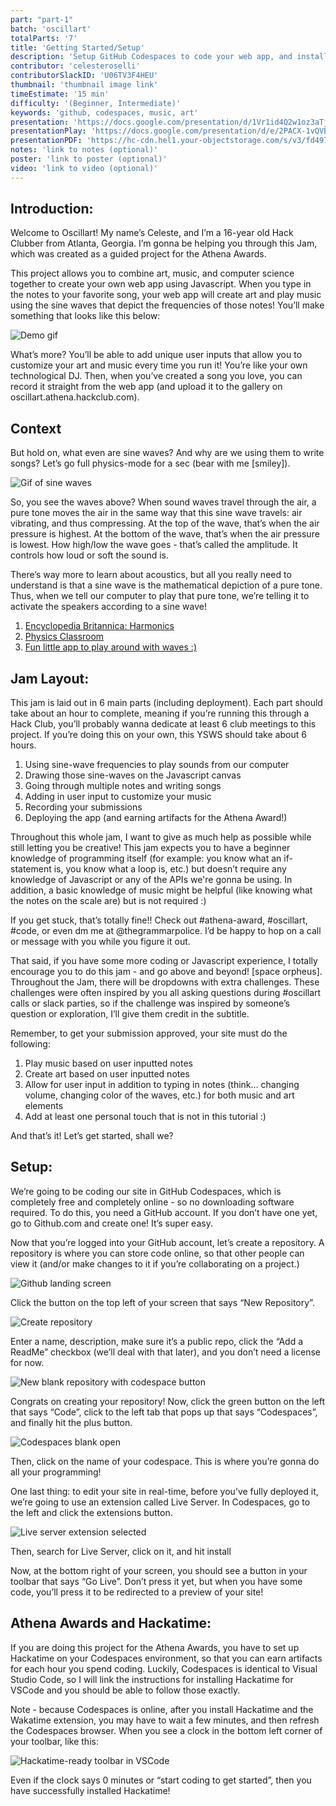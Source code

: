 ```yaml
---
part: "part-1"
batch: 'oscillart'
totalParts: '7'
title: 'Getting Started/Setup'
description: 'Setup GitHub Codespaces to code your web app, and install Live Server and Hackatime'
contributor: 'celesteroselli'
contributorSlackID: 'U06TV3F4HEU'
thumbnail: 'thumbnail image link'
timeEstimate: '15 min'
difficulty: '(Beginner, Intermediate)'
keywords: 'github, codespaces, music, art'
presentation: 'https://docs.google.com/presentation/d/1Vr1id4Q2w1oz3aTjogHqKPceZ-94JW8d6SFVkeYbPZk/edit?usp=sharing'
presentationPlay: 'https://docs.google.com/presentation/d/e/2PACX-1vQVB77QMGHL9rb9U_GC1ZJDIOv42UWwoKfk7Il-cd0qo098dYOIQHNxJmFjCCeoTJ5mGYr5oAkkRqvR/pub?start=true&loop=false&delayms=30000'
presentationPDF: 'https://hc-cdn.hel1.your-objectstorage.com/s/v3/fd4973bb54e03b930b4eeae749cbe9472dc5777b_oscillart_1.pdf'
notes: 'link to notes (optional)'
poster: 'link to poster (optional)'
video: 'link to video (optional)'
---
```


## Introduction:

Welcome to Oscillart! My name’s Celeste, and I’m a 16-year old Hack Clubber from Atlanta, Georgia. I’m gonna be helping you through this Jam, which was created as a guided project for the Athena Awards.

This project allows you to combine art, music, and computer science together to create your own web app using Javascript. When you type in the notes to your favorite song, your web app will create art and play music using the sine waves that depict the frequencies of those notes! You’ll make something that looks like this below:

![Demo gif](https://hc-cdn.hel1.your-objectstorage.com/s/v3/290e71abdd7c64ea5e31b2a70ae02f5ed8027e27_demo__1_.gif)

What’s more? You’ll be able to add unique user inputs that allow you to customize your art and music every time you run it! You’re like your own technological DJ. Then, when you’ve created a song you love, you can record it straight from the web app (and upload it to the gallery on oscillart.athena.hackclub.com).

## Context

But hold on, what even are sine waves? And why are we using them to write songs? Let’s go full physics-mode for a sec (bear with me [smiley]).

![Gif of sine waves](https://hc-cdn.hel1.your-objectstorage.com/s/v3/e3a1fb0f9f3c25f0a986f0d9a6631747d1cb7b05_gif.gif)

So, you see the waves above? When sound waves travel through the air, a pure tone moves the air in the same way that this sine wave travels: air vibrating, and thus compressing. At the top of the wave, that’s when the air pressure is highest. At the bottom of the wave, that’s when the air pressure is lowest. How high/low the wave goes - that’s called the amplitude. It controls how loud or soft the sound is.

There’s way more to learn about acoustics, but all you really need to understand is that a sine wave is the mathematical depiction of a pure tone. Thus, when we tell our computer to play that pure tone, we’re telling it to activate the speakers according to a sine wave!


<Dropdown title="Pssst: wanna know more about acoustics and harmonics? Check out these sites linked below:">

1. [Encyclopedia Britannica: Harmonics](https://www.britannica.com/science/harmonic)
2. [Physics Classroom](https://www.physicsclassroom.com/class/sound/lesson-4/fundamental-frequency-and-harmonics)
3. [Fun little app to play around with waves :)](https://musiclab.chromeexperiments.com/Harmonics/)

</Dropdown>

## Jam Layout:

This jam is laid out in 6 main parts (including deployment). Each part should take about an hour to complete, meaning if you’re running this through a Hack Club, you’ll probably wanna dedicate at least 6 club meetings to this project. If you’re doing this on your own, this YSWS should take about 6 hours.

1. Using sine-wave frequencies to play sounds from our computer
2. Drawing those sine-waves on the Javascript canvas
3. Going through multiple notes and writing songs
4. Adding in user input to customize your music
5. Recording your submissions
6. Deploying the app (and earning artifacts for the Athena Award!)

Throughout this whole jam, I want to give as much help as possible while still letting you be creative! This jam expects you to have a beginner knowledge of programming itself (for example: you know what an if-statement is, you know what a loop is, etc.) but doesn’t require any knowledge of Javascript or any of the APIs we're gonna be using. In addition, a basic knowledge of music might be helpful (like knowing what the notes on the scale are) but is not required :)

If you get stuck, that’s totally fine!! Check out #athena-award, #oscillart, #code, or even dm me at @thegrammarpolice. I’d be happy to hop on a call or message with you while you figure it out. 

That said, if you have some more coding or Javascript experience, I totally encourage you to do this jam - and go above and beyond! [space orpheus]. Throughout the Jam, there will be dropdowns with extra challenges. These challenges were often inspired by you all asking questions during #oscillart calls or slack parties, so if the challenge was inspired by someone’s question or exploration, I’ll give them credit in the subtitle.

Remember, to get your submission approved, your site must do the following:
1. Play music based on user inputted notes
2. Create art based on user inputted notes
3. Allow for user input in addition to typing in notes (think… changing volume, changing color of the waves, etc.) for both music and art elements
4. Add at least one personal touch that is not in this tutorial :)

And that’s it! Let’s get started, shall we?

## Setup:

We’re going to be coding our site in GitHub Codespaces, which is completely free and completely online - so no downloading software required. To do this, you need a GitHub account. If you don’t have one yet, go to Github.com and create one! It’s super easy.

Now that you’re logged into your GitHub account, let’s create a repository. A repository is where you can store code online, so that other people can view it (and/or make changes to it if you’re collaborating on a project.)

![Github landing screen](https://hc-cdn.hel1.your-objectstorage.com/s/v3/beec85a11cf61f5b7817d0c8d7dd2a3bbb966bfa_screenshot_2025-06-06_at_11.51.12___am.png)

Click the button on the top left of your screen that says “New Repository”.

![Create repository](https://hc-cdn.hel1.your-objectstorage.com/s/v3/5a1eec76aa9e7289ec092df57a8110ddcc9129d5_screenshot_2025-06-06_at_11.51.50___am.png)

Enter a name, description, make sure it’s a public repo, click the “Add a ReadMe” checkbox (we’ll deal with that later), and you don’t need a license for now.

![New blank repository with codespace button](https://hc-cdn.hel1.your-objectstorage.com/s/v3/ce61ee5229467a67054a0891acc2439efe25fae9_screenshot_2025-06-06_at_11.52.24___am.png)

Congrats on creating your repository! Now, click the green button on the left that says “Code”, click to the left tab that pops up that says “Codespaces”, and finally hit the plus button. 

![Codespaces blank open](https://hc-cdn.hel1.your-objectstorage.com/s/v3/17a5cf57a782ddb549bb6d65d9bd4a271081387d_screenshot_2025-06-06_at_11.52.56___am.png)

Then, click on the name of your codespace. This is where you’re gonna do all your programming!

One last thing: to edit your site in real-time, before you’ve fully deployed it, we’re going to use an extension called Live Server. In Codespaces, go to the left and click the extensions button.

![Live server extension selected](https://hc-cdn.hel1.your-objectstorage.com/s/v3/0430e210f2b91644e0dd63cd9331b629ce9db3fb_screenshot_2025-06-06_at_11.53.17___am.png)

Then, search for Live Server, click on it, and hit install

Now, at the bottom right of your screen, you should see a button in your toolbar that says “Go Live”. Don’t press it yet, but when you have some code, you’ll press it to be redirected to a preview of your site!

## Athena Awards and Hackatime:

If you are doing this project for the Athena Awards, you have to set up Hackatime on your Codespaces environment, so that you can earn artifacts for each hour you spend coding. Luckily, Codespaces is identical to Visual Studio Code, so I will link the instructions for installing Hackatime for VSCode and you should be able to follow those exactly. 

Note - because Codespaces is online, after you install Hackatime and the Wakatime extension, you may have to wait a few minutes, and then refresh the Codespaces browser. When you see a clock in the bottom left corner of your toolbar, like this:

![Hackatime-ready toolbar in VSCode](https://hc-cdn.hel1.your-objectstorage.com/s/v3/717164df1373f666887ed3faefb3df68b29f73a2_screenshot_2025-06-06_at_11.48.28___am.png)

Even if the clock says 0 minutes or “start coding to get started”, then you have successfully installed Hackatime!
